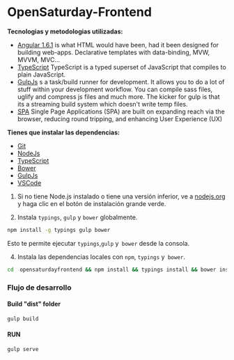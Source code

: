 # OpenSaturday-Frontend
 
**Tecnologias y metodologias utilizadas:**

* [Angular 1.6.1](https://github.com/angular/code.angularjs.org/tree/master/1.6.1) is what HTML would have been, had it been designed for building web-apps. Declarative templates with data-binding, MVW, MVVM, MVC...
* [TypeScript](https://github.com/Microsoft/TypeScript) TypeScript is a typed superset of JavaScript that compiles to plain JavaScript.
* [GulpJs](http://gulpjs.com/) s a task/build runner for development. It allows you to do a lot of stuff within your development workflow. You can compile sass files, uglify and compress js files and much more. The kicker for gulp is that its a streaming build system which doesn't write temp files.
* [SPA](https://johnpapa.net/spa/) Single Page Applications (SPA) are built on expanding reach via the browser, reducing round tripping, and enhancing User Experience (UX)
 
**Tienes que instalar las dependencias:**
* [Git](https://git-scm.com/downloads)
* [NodeJs](https://nodejs.org/en/download/)
* [TypeScript](https://www.typescriptlang.org/#download-links)
* [Bower](https://bower.io/#install-bower)
* [GulpJs](http://gulpjs.com/)
* [VSCode](https://code.visualstudio.com/download)

1) Si no tiene Node.js instalado o tiene una versión inferior, ve a [nodejs.org](https://nodejs.org) y haga clic en el botón de instalación grande verde.

3) Instala `typings`, `gulp` y `bower` globalmente.

```sh
npm install -g typings gulp bower
```

Esto te permite ejecutar `typings`,`gulp` y` bower` desde la consola.

4)  Instala las dependencias locales con `npm`, `typings` y` bower`.

```sh
cd  opensaturdayfrontend && npm install && typings install && bower install
```
 
### Flujo de desarrollo

#### Build "dist" folder
```sh
gulp build
```

#### RUN
```sh
gulp serve
```
